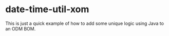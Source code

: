 # date-time-util-xom

This is just a quick example of how to add some unique logic using Java to an ODM BOM. 
